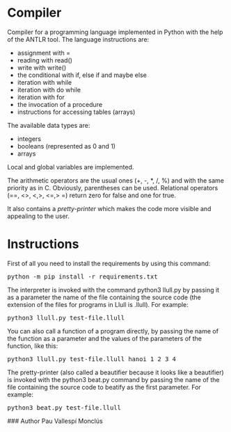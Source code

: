 # Compiler
Compiler for a programming language implemented in Python with the help of the ANTLR tool.
The language instructions are:
 - assignment with =
 - reading with read()
 - write with write()
 - the conditional with if, else if and maybe else
 - iteration with while
 - iteration with do while
 - iteration with for
 - the invocation of a procedure
 - instructions for accessing tables (arrays)

The available data types are:
 - integers
 - booleans (represented as 0 and 1)
 - arrays

Local and global variables are implemented.

The arithmetic operators are the usual ones (+, -, *, /, %) and with the same priority as in C. Obviously, parentheses can be used. Relational operators (==, <>, <,>, <=,> =) return zero for false and one for true.

It also contains a *pretty-printer* which makes the code more visible and appealing to the user.

# Instructions
First of all you need to install the requirements by using this command:
<pre>python -m pip install -r requirements.txt </pre>

The interpreter is invoked with the command python3 llull.py by passing it as a parameter the name of the file containing the source code (the extension of the files for programs in Llull is .llull). For example:
<pre>python3 llull.py test-file.llull</pre>

You can also call a function of a program directly, by passing the name of the function as a parameter and the values of the parameters of the function, like this:
<pre>python3 llull.py test-file.llull hanoi 1 2 3 4</pre>

The pretty-printer (also called a beautifier because it looks like a beautifier) is invoked with the python3 beat.py command by passing the name of the file containing the source code to beatify as the first parameter. For example:
<pre>python3 beat.py test-file.llull</pre>

### Author
Pau Vallespí Monclús

